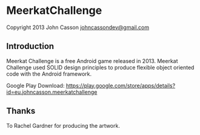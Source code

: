 MeerkatChallenge
================
Copyright 2013 John Casson <johncassondev@gmail.com>

Introduction
------------
Meerkat Challenge is a free Android game released in 2013. Meerkat Challenge used SOLID design principles to produce flexible object oriented code with the Android framework.

Google Play Download: https://play.google.com/store/apps/details?id=eu.johncasson.meerkatchallenge

Thanks
------
To Rachel Gardner for producing the artwork.
